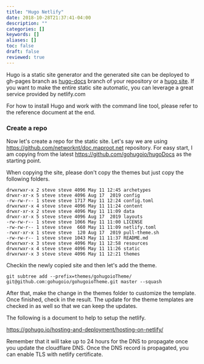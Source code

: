 ```yaml
---
title: "Hugo Netlify"
date: 2018-10-28T21:37:41-04:00
description: ""
categories: []
keywords: []
aliases: []
toc: false
draft: false
reviewed: true
---
```


Hugo is a static site generator and the generated site can be deployed to gh-pages branch as [hugo-docs][] branch of your repository or a [hugo site][]. If you want to make the entire static site automatic, you can leverage a great service provided by netlify.com

For how to install Hugo and work with the command line tool, please refer to the reference document at the end. 

### Create a repo

Now let's create a repo for the static site. Let's say we are using https://github.com/networknt/doc.maproot.net repository. For easy start, I am copying from the latest https://github.com/gohugoio/hugoDocs as the starting point. 

When copying the site, please don't copy the themes but just copy the following folders. 

```
drwxrwxr-x 2 steve steve 4096 May 11 12:45 archetypes
drwxr-xr-x 5 steve steve 4096 Aug 17  2019 config
-rw-rw-r-- 1 steve steve 1717 May 11 12:24 config.toml
drwxrwxr-x 4 steve steve 4096 May 11 11:24 content
drwxr-xr-x 2 steve steve 4096 May 11 11:09 data
drwxr-xr-x 5 steve steve 4096 Aug 17  2019 layouts
-rw-rw-r-- 1 steve steve 1066 May 11 11:00 LICENSE
-rw-rw-r-- 1 steve steve  660 May 11 11:09 netlify.toml
-rwxr-xr-x 1 steve steve  120 Aug 17  2019 pull-theme.sh
-rw-rw-r-- 1 steve steve 1043 May 11 11:37 README.md
drwxrwxr-x 3 steve steve 4096 May 11 12:58 resources
drwxrwxr-x 4 steve steve 4096 May 11 11:26 static
drwxrwxr-x 3 steve steve 4096 May 11 12:21 themes

```

Checkin the newly copied site and then let's add the theme. 

```
git subtree add --prefix=themes/gohugoioTheme/ git@github.com:gohugoio/gohugoioTheme.git master --squash
```

After that, make the change in the themes folder to customize the template. Once finished, check in the result. The update for the theme templates are checked in as well so that we can keep the updates. 


The following is a document to help to setup the netlify. 

https://gohugo.io/hosting-and-deployment/hosting-on-netlify/

Remember that it will take up to 24 hours for the DNS to propagate once you update the cloudflare DNS. Once the DNS record is propagated, you can enable TLS with netlify certificate.



[hugo-docs]: /tool/hugo-docs/
[hugo site]: /tool/hugo-site/
